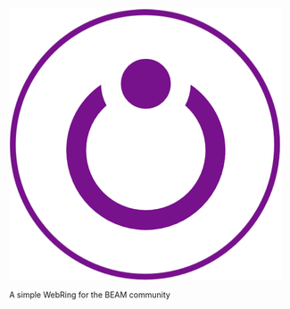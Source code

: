 ![Beamring Logo](priv/static/images/beamring-1.png "Beamring")

A simple WebRing for the BEAM community




